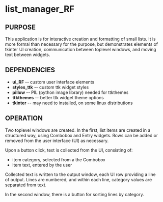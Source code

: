 # list_manager_RF

## PURPOSE
This application is for interactive creation and formatting of small lists.
It is more formal than necessary for the purpose, but demonstrates elements of 
tkinter UI creation, communication between toplevel windows, and moving text 
between widgets.

## DEPENDENCIES
- **ui_RF** -- custom user interface elements
- **styles_ttk** -- custom ttk widget styles
- **pillow** -- PIL (python image library) needed for ttkthemes
- **ttkthemes** -- better ttk widget theme options
- **tkinter** -- may need to installed, on some linux distributions

## OPERATION
Two toplevel windows are created. In the first, list items are created in
a structured way, using Combobox and Entry widgets. Rows can be added or removed from
the user interface (UI) as necessary.

Upon a button click, text is collected from the UI, consisting of:

- item category, selected from a the Combobox
- item text, entered by the user

Collected text is written to the output window, each UI row providing a line of output.
Lines are numbered, and within each line, category values are separated from text.

In the second window, there is a button for sorting lines by category.